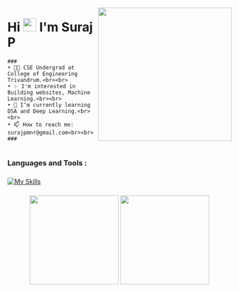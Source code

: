 <div style="display: flex; justify-content: space-between; align-items: center;">
  <div align="left">
    <h1>
      Hi
      <img src="https://media.giphy.com/media/hvRJCLFzcasrR4ia7z/giphy.gif" width="30px" />
      I'm Suraj P
    </h1>

    ###
    • 👩‍🎓 CSE Undergrad at College of Engineering Trivandrum.<br><br>
    • ✨ I'm interested in Building websites, Machine Learning.<br><br>
    • 🌱 I’m currently learning DSA and Deep Learning.<br><br>
    • 📫 How to reach me: surajpmnr@gmail.com<br><br>
    ###
  </div>

  <div align="right">
    <img src="https://user-images.githubusercontent.com/74038190/229223263-cf2e4b07-2615-4f87-9c38-e37600f8381a.gif" width="300"/>
  </div>
</div>

<h3 align="left">Languages and Tools :</h3>

###

[![My Skills](https://skillicons.dev/icons?i=js,cpp,c,python,bash,html,css,react,postgres,mongodb,express,flask,bootstrap,tailwindcss,git)](https://skillicons.dev)

###

<div align="center">
  <img height="200em" src="https://github-readme-stats.vercel.app/api?username=Suraj12P&show_icons=true&theme=gotham">
  
  <img height="200em" src="https://github-readme-stats.vercel.app/api/top-langs/?username=Suraj12P&layout=donut&theme=gotham">
</div>

###
